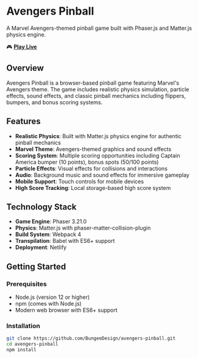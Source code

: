 # Avengers Pinball  
  
A Marvel Avengers-themed pinball game built with Phaser.js and Matter.js physics engine.  
  
🎮 **[Play Live](https://avengers-pinball.netlify.app/)**  
  
## Overview  
  
Avengers Pinball is a browser-based pinball game featuring Marvel's Avengers theme. The game includes realistic physics simulation, particle effects, sound effects, and classic pinball mechanics including flippers, bumpers, and bonus scoring systems.  
  
## Features  
  
- **Realistic Physics**: Built with Matter.js physics engine for authentic pinball mechanics  
- **Marvel Theme**: Avengers-themed graphics and sound effects  
- **Scoring System**: Multiple scoring opportunities including Captain America bumper (10 points), bonus spots (50/100 points)  
- **Particle Effects**: Visual effects for collisions and interactions  
- **Audio**: Background music and sound effects for immersive gameplay  
- **Mobile Support**: Touch controls for mobile devices  
- **High Score Tracking**: Local storage-based high score system  
  
## Technology Stack  
  
- **Game Engine**: Phaser 3.21.0  
- **Physics**: Matter.js with phaser-matter-collision-plugin  
- **Build System**: Webpack 4  
- **Transpilation**: Babel with ES6+ support  
- **Deployment**: Netlify  
  
## Getting Started  
  
### Prerequisites  
  
- Node.js (version 12 or higher)  
- npm (comes with Node.js)  
- Modern web browser with ES6+ support  
  
### Installation  
  
```bash  
git clone https://github.com/BungeeDesign/avengers-pinball.git  
cd avengers-pinball  
npm install
